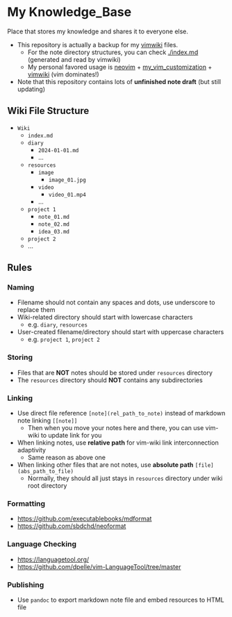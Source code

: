 # My Knowledge_Base

Place that stores my knowledge and shares it to everyone else.

- This repository is actually a backup for my [vimwiki](https://github.com/vimwiki/vimwiki) files.
  - For the note directory structures, you can check [./index.md](./index.md) (generated and read by vimwiki)
  - My personal favored usage is [neovim](https://github.com/neovim/neovim) + [my_vim_customization](https://github.com/JordanWu1997/Vim_Tmux_Config) + [vimwiki](https://github.com/vimwiki/vimwiki) (vim dominates!)
- Note that this repository contains lots of __unfinished note draft__ (but still updating)

## Wiki File Structure

- `Wiki`
  - `index.md`
  - `diary`
    - `2024-01-01.md`
    - ...
  - `resources`
    - `image`
      - `image_01.jpg`
    - `video`
      - `video_01.mp4`
    - ...
  - `project 1`
    - `note_01.md`
    - `note_02.md`
    - `idea_03.md`
  - `project 2`
  - ...

## Rules

### Naming

- Filename should not contain any spaces and dots, use underscore to replace them
- Wiki-related directory should start with lowercase characters
  - e.g. `diary`, `resources`
- User-created filename/directory should start with uppercase characters
  - e.g. `project 1`, `project 2`

### Storing

- Files that are __NOT__ notes should be stored under `resources` directory
- The `resources` directory should __NOT__ contains any subdirectories

### Linking

- Use direct file reference `[note](rel_path_to_note)` instead of markdown note linking `[[note]]`
  - Then when you move your notes here and there, you can use vim-wiki to update link for you
- When linking notes, use __relative path__ for vim-wiki link interconnection adaptivity
  - Same reason as above one
- When linking other files that are not notes, use __absolute path__ `[file](abs_path_to_file)`
  - Normally, they should all just stays in `resources` directory under wiki root directory

### Formatting

- https://github.com/executablebooks/mdformat
- https://github.com/sbdchd/neoformat

### Language Checking

- https://languagetool.org/
- https://github.com/dpelle/vim-LanguageTool/tree/master

### Publishing

- Use `pandoc` to export markdown note file and embed resources to HTML file
